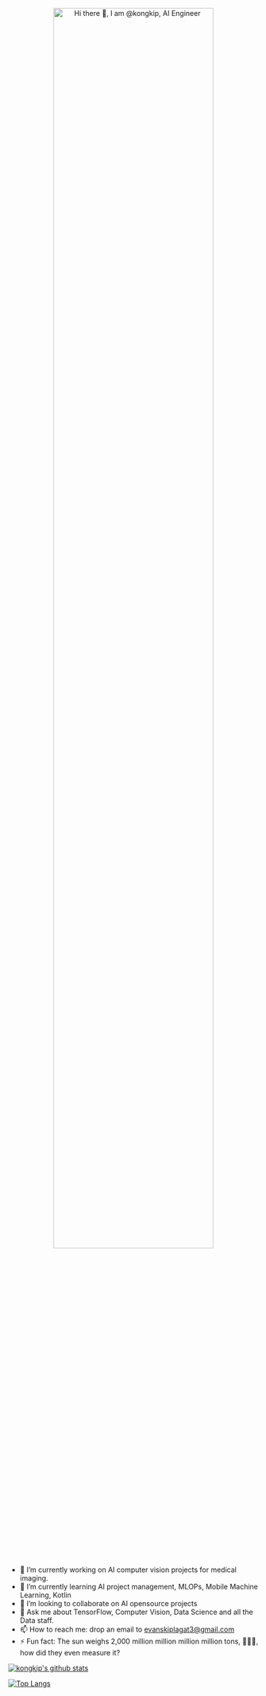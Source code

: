 
<!--
**kongkip/kongkip** is a ✨ _special_ ✨ repository because its `README.md` (this file) appears on your GitHub profile.

Here are some ideas to get you started:
-->
<p align="center"><img width="80%" alt="Hi there 👋, I am @kongkip, AI Engineer"</p>

- 🔭 I’m currently working on AI computer vision projects for medical imaging.
- 🌱 I’m currently learning AI project management, MLOPs, Mobile Machine Learning, Kotlin
- 👯 I’m looking to collaborate on AI opensource projects
- 💬 Ask me about TensorFlow, Computer Vision, Data Science and all the Data staff.
- 📫 How to reach me: drop an email to evanskiplagat3@gmail.com
- ⚡ Fun fact: The sun weighs 2,000 million million million million tons, 🤣🤣🤣, how did they even measure it?



[![kongkip's github stats](https://github-readme-stats.vercel.app/api?username=kongkip&theme=merko)](https://github-readme-stats.vercel.app/api?username=kongkip&theme=merko)

[![Top Langs](https://github-readme-stats.vercel.app/api/top-langs/?username=kongkip&hide=jupyter%20notebook&theme=merko&langs_count=10&layout=compact)](https://github-readme-stats.vercel.app/api/top-langs/?username=kongkip&hide=jupyter%20notebook&theme=merko&langs_count=10&layout=compact)
